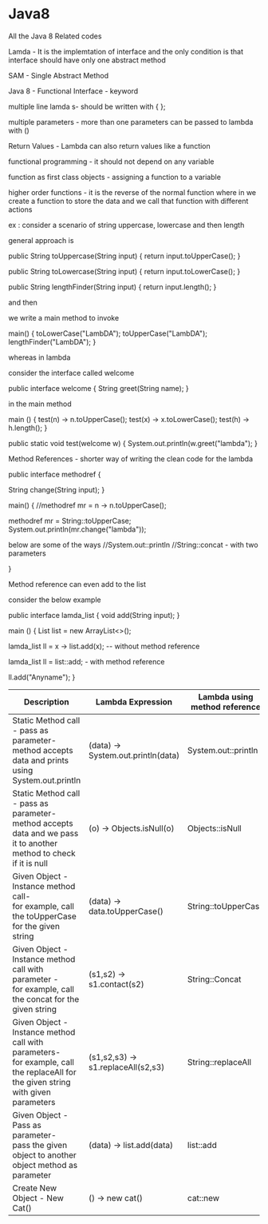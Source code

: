 # Java8
All the Java 8 Related codes

Lamda - It is the implemtation of interface and the only condition is that interface should have only one abstract method

SAM - Single Abstract Method

Java 8 - Functional Interface - keyword

multiple line lamda s- should be written with { };

multiple parameters - more than one parameters can be passed to lambda with ()

Return Values - Lambda can also return values like a function

functional programming - it should not depend on any variable

function as first class objects - assigning a function to a variable 

higher order functions - it is the reverse of the normal function where in we create a function to store the data and we call that function with different actions

ex : consider a scenario of string uppercase, lowercase and then length

general approach is 

public String toUppercase(String input) {
  return input.toUpperCase();
}

public String toLowercase(String input) {
  return input.toLowerCase();
}

public String lengthFinder(String input) {
  return input.length();
}

and then 

we write a main method to invoke 

main() {
  toLowerCase("LambDA");
  toUpperCase("LambDA");
  lengthFinder("LambDA");
}

whereas in lambda

consider the interface called welcome

public interface welcome {
  String greet(String name);
}

in the main method

main ()
{
  test(n) -> n.toUpperCase();
  test(x) -> x.toLowerCase();
  test(h) -> h.length();
}

public static void test(welcome w) {
  System.out.println(w.greet("lambda");
}


Method References - shorter way of writing the clean code for the lambda

public interface methodref {

  String change(String input);
}

main() {
  //methodref mr = n -> n.toUpperCase();
  
  methodref mr = String::toUpperCase;
  System.out.println(mr.change("lambda"));
  
  below are some of the ways
  //System.out::println
  //String::concat - with two parameters
  
}

Method reference can even add to the list

consider the below example

public interface lamda_list {
    void add(String input);
}

main () {
    List<String> list = new ArrayList<>();
  
  lamda_list ll = x -> list.add(x); -- without method reference
  
  lamda_list ll = list::add; - with method reference
  
  ll.add("Anyname");
}
  
  | Description | Lambda Expression | Lambda using method reference |
| --- | --- | --- |
| Static Method call - pass as parameter- <br/> method accepts data and prints using System.out.println | (data) -> System.out.println(data) | System.out::println |
| Static Method call - pass as parameter- <br/> method accepts data and we pass it to another method to check if it is null  | (o) -> Objects.isNull(o) | Objects::isNull |
| Given Object - Instance method call- <br/> for example, call the toUpperCase for the given string | (data) -> data.toUpperCase() | String::toUpperCase |
| Given Object - Instance method call with parameter - <br/> for example, call the concat for the given string | (s1,s2) -> s1.contact(s2) | String::Concat |
| Given Object - Instance method call with parameters- <br/> for example, call the replaceAll for the given string with given parameters | (s1,s2,s3) -> s1.replaceAll(s2,s3) | String::replaceAll |
| Given Object - Pass as parameter- <br/> pass the given object to another object method as parameter | (data) -> list.add(data) | list::add |
| Create New Object - New Cat() | () -> new cat() | cat::new |
  
  
